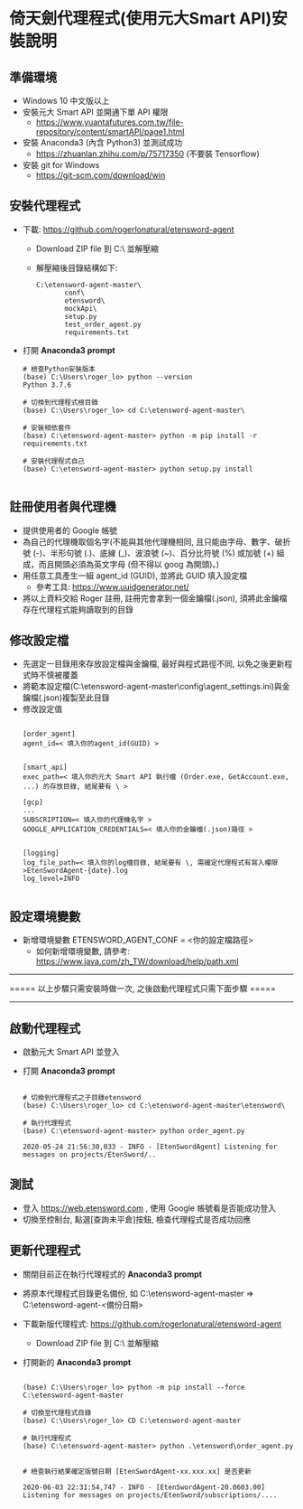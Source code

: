 
# 倚天劍代理程式(使用元大Smart API)安裝說明

## 準備環境

* Windows 10 中文版以上
* 安裝元大 Smart API 並開通下單 API 權限
    * https://www.yuantafutures.com.tw/file-repository/content/smartAPI/page1.html
* 安裝 Anaconda3 (內含 Python3) 並測試成功
    * https://zhuanlan.zhihu.com/p/75717350 (不要裝 Tensorflow)
* 安裝 git for Windows
    * https://git-scm.com/download/win

## 安裝代理程式

* 下載: https://github.com/rogerlonatural/etensword-agent
    * Download ZIP file 到 C:\ 並解壓縮
    * 解壓縮後目錄結構如下:
    
       ```
      C:\etensword-agent-master\
              conf\
              etensword\
              mockApi\
              setup.py
              test_order_agent.py
              requirements.txt
       ```
* 打開 **Anaconda3 prompt**

  ```
  # 檢查Python安裝版本
  (base) C:\Users\roger_lo> python --version
  Python 3.7.6
  
  # 切換到代理程式根目錄
  (base) C:\Users\roger_lo> cd C:\etensword-agent-master\
  
  # 安裝相依套件
  (base) C:\etensword-agent-master> python -m pip install -r requirements.txt
  
  # 安裝代理程式自己
  (base) C:\etensword-agent-master> python setup.py install
  

  ```


## 註冊使用者與代理機
* 提供使用者的 Google 帳號
* 為自己的代理機取個名字(不能與其他代理機相同, 且只能由字母、數字、破折號 (-)、半形句號 (.)、底線 (_)、波浪號 (~)、百分比符號 (%) 或加號 (+) 組成，而且開頭必須為英文字母 (但不得以 goog 為開頭)。)
* 用任意工具產生一組 agent_id (GUID), 並將此 GUID 填入設定檔
    * 參考工具: https://www.uuidgenerator.net/
* 將以上資料交給 Roger 註冊, 註冊完會拿到一個金鑰檔(.json), 須將此金鑰檔存在代理程式能夠讀取到的目錄

## 修改設定檔
* 先選定一目錄用來存放設定檔與金鑰檔, 最好與程式路徑不同, 以免之後更新程式時不慎被覆蓋
* 將範本設定檔(C:\etensword-agent-master\config\agent_settings.ini)與金鑰檔(.json)複製至此目錄
* 修改設定值
  ```
  
  [order_agent]
  agent_id=< 填入你的agent_id(GUID) >
  
  
  [smart_api]
  exec_path=< 填入你的元大 Smart API 執行檔 (Order.exe, GetAccount.exe, ...) 的存放目錄, 結尾要有 \ >
  
  [gcp]
  ...
  SUBSCRIPTION=< 填入你的代理機名字 >
  GOOGLE_APPLICATION_CREDENTIALS=< 填入你的金鑰檔(.json)路徑 >
  
  
  [logging]
  log_file_path=< 填入你的log檔目錄, 結尾要有 \, 需確定代理程式有寫入權限 >EtenSwordAgent-{date}.log
  log_level=INFO


  ```

## 設定環境變數
* 新增環境變數 ETENSWORD_AGENT_CONF = <你的設定檔路徑>
    * 如何新增環境變數, 請參考: https://www.java.com/zh_TW/download/help/path.xml


----

===== 以上步驟只需安裝時做一次, 之後啟動代理程式只需下面步驟 =====

----


## 啟動代理程式
* 啟動元大 Smart API 並登入
* 打開 **Anaconda3 prompt**

  ```

  # 切換到代理程式之子目錄etensword
  (base) C:\Users\roger_lo> cd C:\etensword-agent-master\etensword\
  
  # 執行代理程式
  (base) C:\etensword-agent-master> python order_agent.py
  
  2020-05-24 21:56:30,033 - INFO - [EtenSwordAgent] Listening for messages on projects/EtenSword/..

  ```

## 測試

* 登入 https://web.etensword.com , 使用 Google 帳號看是否能成功登入
* 切換至控制台, 點選[查詢未平倉]按鈕, 檢查代理程式是否成功回應


## 更新代理程式

* 關閉目前正在執行代理程式的 **Anaconda3 prompt**

* 將原本代理程式目錄更名備份, 如 C:\etensword-agent-master => C:\etensword-agent-<備份日期>

* 下載新版代理程式: https://github.com/rogerlonatural/etensword-agent
    * Download ZIP file 到 C:\ 並解壓縮

* 打開新的 **Anaconda3 prompt**

  ```
  
  (base) C:\Users\roger_lo> python -m pip install --force C:\etensword-agent-master

  # 切換至代理程式目錄
  (base) C:\Users\roger_lo> CD C:\etensword-agent-master
  
  # 執行代理程式
  (base) C:\etensword-agent-master> python .\etensword\order_agent.py  
  
  
  # 檢查執行結果確定版號日期 [EtenSwordAgent-xx.xxx.xx] 是否更新 
  
  2020-06-03 22:31:54,747 - INFO - [EtenSwordAgent-20.0603.00] Listening for messages on projects/EtenSword/subscriptions/....
  
  
  ```
  